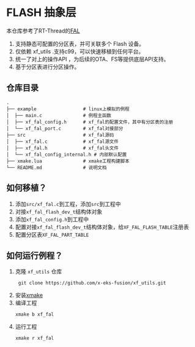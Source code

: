 # FLASH 抽象层

本仓库参考了RT-Thread的[FAL](https://github.com/RT-Thread-packages/fal/blob/master/README_ZH.md)

1. 支持静态可配置的分区表，并可关联多个 Flash 设备。
2. 仅依赖 xf_utils .支持c99，可以快速移植到任何平台。
3. 统一了对上的操作API ，为后续的OTA、FS等提供底层API支持。
4. 基于分区表进行分区操作。

## 仓库目录

```shell
.
├── example                 # linux上模拟的例程
│  ├── main.c               # 例程主函数
│  ├── xf_fal_config.h      # xf_fal的配置文件，其中有分区表的注册
│  └── xf_fal_port.c        # xf_fal对接部分
├── src                     # xf_fal源码
│  ├── xf_fal.c             # xf_fal源文件
│  ├── xf_fal.h             # xf_fal头文件
│  └── xf_fal_config_internal.h # 内部默认配置
├── xmake.lua               # xmake工程构建脚本
└── README.md               # 说明文档
```

## 如何移植？

1. 添加`src/xf_fal.c`到工程，添加`src`到工程中
2. 对接`xf_fal_flash_dev_t`结构体对象
3. 添加`xf_fal_config.h`到工程中
4. 配置对接`xf_fal_flash_dev_t`结构体对象，给`XF_FAL_FLASH_TABLE`注册表
5. 配置分区表`XF_FAL_PART_TABLE`

## 如何运行例程？

1. 克隆 `xf_utils` 仓库
   ```shell
    git clone https://github.com/x-eks-fusion/xf_utils.git
    ```
2. 安装[xmake](https://xmake.io/#/zh-cn/getting_started)
3. 编译工程
    ```shell
    xmake b xf_fal   
    ```
4. 运行工程
    ```shell
    xmake r xf_fal  
    ```
